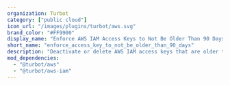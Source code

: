 ```yaml
---
organization: Turbot
category: ["public cloud"]
icon_url: "/images/plugins/turbot/aws.svg"
brand_color: "#FF9900"
display_name: "Enforce AWS IAM Access Keys to Not Be Older Than 90 Days"
short_name: "enforce_access_key_to_not_be_older_than_90_days"
description: "Deactivate or delete AWS IAM access keys that are older than 90 days."
mod_dependencies:
  - "@turbot/aws"
  - "@turbot/aws-iam"
---
```

